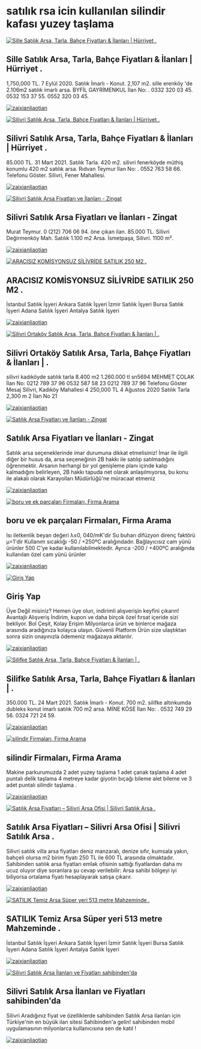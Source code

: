 # satılık rsa icin kullanılan silindir kafası yuzey taşlama
<a href="https://mnn.zoosnet.net/LR/Chatpre.aspx?id=MNN94995150&p=https://topgrinding.com/" target="_blank">![Sille Satılık Arsa, Tarla, Bahçe Fiyatları & İlanları | Hürriyet .](https://github.com/technlg/images/blob/main/16.jpg)</a>
## Sille Satılık Arsa, Tarla, Bahçe Fiyatları & İlanları | Hürriyet .
1,750,000 TL. 7 Eylül 2020. Satılık İmarlı - Konut. 2,107 m2. sille erenköy 'de 2.106m2 satılık imarlı arsa. BYFİL GAYRİMENKUL İlan No: . 0332 320 03 45. 0532 153 37 55. 0552 320 03 45.
<a href="https://mnn.zoosnet.net/LR/Chatpre.aspx?id=MNN94995150&p=https://topgrinding.com/" target="_blank"><img src="https://github.com/technlg/images/raw/main/chat11.jpg" alt="zaixianliaotian"/></a><a href="//whatsapp.shibangsoft.com/WhatsApp.php" ><img src="https://github.com/technlg/images/raw/main/chat11.png" alt=""></a>
<a href="https://mnn.zoosnet.net/LR/Chatpre.aspx?id=MNN94995150&p=https://topgrinding.com/" target="_blank">![Silivri Satılık Arsa, Tarla, Bahçe Fiyatları & İlanları | Hürriyet .](https://github.com/technlg/images/blob/main/26.jpg)</a>
## Silivri Satılık Arsa, Tarla, Bahçe Fiyatları & İlanları | Hürriyet .
85.000 TL. 31 Mart 2021. Satılık Tarla. 420 m2. silivri fenerköyde müthiş konumlu 420 m2 satılık arsa. Rıdvan Teymur İlan No: . 0552 763 58 66. Telefonu Göster. Silivri, Fener Mahallesi.
<a href="https://mnn.zoosnet.net/LR/Chatpre.aspx?id=MNN94995150&p=https://topgrinding.com/" target="_blank"><img src="https://github.com/technlg/images/raw/main/chat11.jpg" alt="zaixianliaotian"/></a><a href="//whatsapp.shibangsoft.com/WhatsApp.php" ><img src="https://github.com/technlg/images/raw/main/chat11.png" alt=""></a>
<a href="https://mnn.zoosnet.net/LR/Chatpre.aspx?id=MNN94995150&p=https://topgrinding.com/" target="_blank">![Silivri Satılık Arsa Fiyatları ve İlanları - Zingat](https://github.com/technlg/images/blob/main/52.jpg)</a>
## Silivri Satılık Arsa Fiyatları ve İlanları - Zingat
Murat Teymur. 0 (212) 706 06 94. öne çıkan ilan. 85.000 TL. Silivri Değirmenköy Mah. Satılık 1.100 m2 Arsa. İsmetpaşa, Silivri. 1100 m².
<a href="https://mnn.zoosnet.net/LR/Chatpre.aspx?id=MNN94995150&p=https://topgrinding.com/" target="_blank"><img src="https://github.com/technlg/images/raw/main/chat11.jpg" alt="zaixianliaotian"/></a><a href="//whatsapp.shibangsoft.com/WhatsApp.php" ><img src="https://github.com/technlg/images/raw/main/chat11.png" alt=""></a>
<a href="https://mnn.zoosnet.net/LR/Chatpre.aspx?id=MNN94995150&p=https://topgrinding.com/" target="_blank">![ARACISIZ KOMİSYONSUZ SİLİVRİDE SATILIK 250 M2 .](https://github.com/technlg/images/blob/main/8.jpg)</a>
## ARACISIZ KOMİSYONSUZ SİLİVRİDE SATILIK 250 M2 .
İstanbul Satılık İşyeri Ankara Satılık İşyeri İzmir Satılık İşyeri Bursa Satılık İşyeri Adana Satılık İşyeri Antalya Satılık İşyeri
<a href="https://mnn.zoosnet.net/LR/Chatpre.aspx?id=MNN94995150&p=https://topgrinding.com/" target="_blank"><img src="https://github.com/technlg/images/raw/main/chat11.jpg" alt="zaixianliaotian"/></a><a href="//whatsapp.shibangsoft.com/WhatsApp.php" ><img src="https://github.com/technlg/images/raw/main/chat11.png" alt=""></a>
<a href="https://mnn.zoosnet.net/LR/Chatpre.aspx?id=MNN94995150&p=https://topgrinding.com/" target="_blank">![Silivri Ortaköy Satılık Arsa, Tarla, Bahçe Fiyatları & İlanları | .](https://github.com/technlg/images/blob/main/52.jpg)</a>
## Silivri Ortaköy Satılık Arsa, Tarla, Bahçe Fiyatları & İlanları | .
silivri kadıköyde satılık tarla 8.400 m2 1.260.000 tl sn5694 MEHMET ÇOLAK İlan No: 0212 789 37 96 0532 587 58 23 0212 789 37 96 Telefonu Göster Mesaj Silivri, Kadıköy Mahallesi 4 250,000 TL 4 Ağustos 2020 Satılık Tarla 2,300 m 2 İlan No 21 
<a href="https://mnn.zoosnet.net/LR/Chatpre.aspx?id=MNN94995150&p=https://topgrinding.com/" target="_blank"><img src="https://github.com/technlg/images/raw/main/chat11.jpg" alt="zaixianliaotian"/></a><a href="//whatsapp.shibangsoft.com/WhatsApp.php" ><img src="https://github.com/technlg/images/raw/main/chat11.png" alt=""></a>
<a href="https://mnn.zoosnet.net/LR/Chatpre.aspx?id=MNN94995150&p=https://topgrinding.com/" target="_blank">![Satılık Arsa Fiyatları ve İlanları - Zingat](https://github.com/technlg/images/blob/main/29.jpg)</a>
## Satılık Arsa Fiyatları ve İlanları - Zingat
Satılık arsa seçeneklerinde imar durumuna dikkat etmelisiniz! İmar ile ilgili diğer bir husus da, arsa seçeneğinin 2B hakkı ile satılıp satılmadığını öğrenmektir. Arsanın herhangi bir yol genişleme planı içinde kalıp kalmadığını belirleyen, 2B hakkı tapuda net olarak anlaşılmıyorsa, bu konu ile alakalı olarak Karayolları Müdürlüğü'ne müracaat etmeniz 
<a href="https://mnn.zoosnet.net/LR/Chatpre.aspx?id=MNN94995150&p=https://topgrinding.com/" target="_blank"><img src="https://github.com/technlg/images/raw/main/chat11.jpg" alt="zaixianliaotian"/></a><a href="//whatsapp.shibangsoft.com/WhatsApp.php" ><img src="https://github.com/technlg/images/raw/main/chat11.png" alt=""></a>
<a href="https://mnn.zoosnet.net/LR/Chatpre.aspx?id=MNN94995150&p=https://topgrinding.com/" target="_blank">![boru ve ek parçaları Firmaları, Firma Arama](https://github.com/technlg/images/blob/main/52.jpg)</a>
## boru ve ek parçaları Firmaları, Firma Arama
Isı iletkenlik beyan değeri λ≤0, 040/mK'dir Su buharı difüzyon direnç faktörü µ=1'dir Kullanım sıcaklığı -50 / +250ºC aralığındadır. Bağlayıcısız cam yünü ürünler 500 C'ye kadar kullanılabilmektedir. Ayrıca -200 / +400ºC aralığında kullanılan özel cam yünü ürünler
<a href="https://mnn.zoosnet.net/LR/Chatpre.aspx?id=MNN94995150&p=https://topgrinding.com/" target="_blank"><img src="https://github.com/technlg/images/raw/main/chat11.jpg" alt="zaixianliaotian"/></a><a href="//whatsapp.shibangsoft.com/WhatsApp.php" ><img src="https://github.com/technlg/images/raw/main/chat11.png" alt=""></a>
<a href="https://mnn.zoosnet.net/LR/Chatpre.aspx?id=MNN94995150&p=https://topgrinding.com/" target="_blank">![Giriş Yap](https://github.com/technlg/images/blob/main/55.jpg)</a>
## Giriş Yap
Üye Değil misiniz? Hemen üye olun, indirimli alışverişin keyfini çıkarın! Avantajlı Alışveriş İndirim, kupon ve daha birçok özel fırsat içeride sizi bekliyor. Bol Çeşit, Kolay Erişim Milyonlarca ürün ve binlerce mağaza arasında aradığınıza kolayca ulaşın. Güvenli Platform Ürün size ulaştıktan sonra sizin onayınızla ödemeniz mağazaya aktarılır.
<a href="https://mnn.zoosnet.net/LR/Chatpre.aspx?id=MNN94995150&p=https://topgrinding.com/" target="_blank"><img src="https://github.com/technlg/images/raw/main/chat11.jpg" alt="zaixianliaotian"/></a><a href="//whatsapp.shibangsoft.com/WhatsApp.php" ><img src="https://github.com/technlg/images/raw/main/chat11.png" alt=""></a>
<a href="https://mnn.zoosnet.net/LR/Chatpre.aspx?id=MNN94995150&p=https://topgrinding.com/" target="_blank">![Silifke Satılık Arsa, Tarla, Bahçe Fiyatları & İlanları | .](https://github.com/technlg/images/blob/main/27.jpg)</a>
## Silifke Satılık Arsa, Tarla, Bahçe Fiyatları & İlanları | .
350.000 TL. 24 Mart 2021. Satılık İmarlı - Konut. 700 m2. silifke altınkumda dubleks konut imarlı satılık 700 m2 arsa. MİNE KÖSE İlan No: . 0532 749 29 56. 0324 721 24 59.
<a href="https://mnn.zoosnet.net/LR/Chatpre.aspx?id=MNN94995150&p=https://topgrinding.com/" target="_blank"><img src="https://github.com/technlg/images/raw/main/chat11.jpg" alt="zaixianliaotian"/></a><a href="//whatsapp.shibangsoft.com/WhatsApp.php" ><img src="https://github.com/technlg/images/raw/main/chat11.png" alt=""></a>
<a href="https://mnn.zoosnet.net/LR/Chatpre.aspx?id=MNN94995150&p=https://topgrinding.com/" target="_blank">![silindir Firmaları, Firma Arama](https://github.com/technlg/images/blob/main/17.jpg)</a>
## silindir Firmaları, Firma Arama
Makine parkurumuzda 2 adet yuzey taşlama 1 adet çanak taşlama 4 adet puntalı delik taşlama 4 metreye kadar giyotin bıçağı bileme alet bileme ve 3 adet puntalı silindir taşlama .
<a href="https://mnn.zoosnet.net/LR/Chatpre.aspx?id=MNN94995150&p=https://topgrinding.com/" target="_blank"><img src="https://github.com/technlg/images/raw/main/chat11.jpg" alt="zaixianliaotian"/></a><a href="//whatsapp.shibangsoft.com/WhatsApp.php" ><img src="https://github.com/technlg/images/raw/main/chat11.png" alt=""></a>
<a href="https://mnn.zoosnet.net/LR/Chatpre.aspx?id=MNN94995150&p=https://topgrinding.com/" target="_blank">![Satılık Arsa Fiyatları – Silivri Arsa Ofisi | Silivri Satılık Arsa .](https://github.com/technlg/images/blob/main/35.jpg)</a>
## Satılık Arsa Fiyatları – Silivri Arsa Ofisi | Silivri Satılık Arsa .
Silivri satılık villa arsa fiyatları deniz manzaralı, denize sıfır, kumsala yakın, bahçeli olursa m2 birim fiyatı 250 TL ile 600 TL arasında olmaktadır. Sahibinden satılık arsa fiyatları emlak ofisinin sattığı fiyatlardan daha mı ucuz oluyor diye soranlara şu cevap verilebilir: Arsa sahibi bölgeyi iyi biliyorsa ortalama fiyatı hesaplayarak satışa çıkarır.
<a href="https://mnn.zoosnet.net/LR/Chatpre.aspx?id=MNN94995150&p=https://topgrinding.com/" target="_blank"><img src="https://github.com/technlg/images/raw/main/chat11.jpg" alt="zaixianliaotian"/></a><a href="//whatsapp.shibangsoft.com/WhatsApp.php" ><img src="https://github.com/technlg/images/raw/main/chat11.png" alt=""></a>
<a href="https://mnn.zoosnet.net/LR/Chatpre.aspx?id=MNN94995150&p=https://topgrinding.com/" target="_blank">![SATILIK Temiz Arsa Süper yeri 513 metre Mahzeminde .](https://github.com/technlg/images/blob/main/14.jpg)</a>
## SATILIK Temiz Arsa Süper yeri 513 metre Mahzeminde .
İstanbul Satılık İşyeri Ankara Satılık İşyeri İzmir Satılık İşyeri Bursa Satılık İşyeri Adana Satılık İşyeri Antalya Satılık İşyeri
<a href="https://mnn.zoosnet.net/LR/Chatpre.aspx?id=MNN94995150&p=https://topgrinding.com/" target="_blank"><img src="https://github.com/technlg/images/raw/main/chat11.jpg" alt="zaixianliaotian"/></a><a href="//whatsapp.shibangsoft.com/WhatsApp.php" ><img src="https://github.com/technlg/images/raw/main/chat11.png" alt=""></a>
<a href="https://mnn.zoosnet.net/LR/Chatpre.aspx?id=MNN94995150&p=https://topgrinding.com/" target="_blank">![Silivri Satılık Arsa İlanları ve Fiyatları sahibinden'da](https://github.com/technlg/images/blob/main/15.jpg)</a>
## Silivri Satılık Arsa İlanları ve Fiyatları sahibinden'da
Silivri Aradığınız fiyat ve özelliklerde sahibinden Satılık Arsa ilanları için Türkiye'nin en büyük ilan sitesi Sahibinden'a gelin! sahibinden mobil uygulamasının milyonlarca kullanıcısına sen de katıl !
<a href="https://mnn.zoosnet.net/LR/Chatpre.aspx?id=MNN94995150&p=https://topgrinding.com/" target="_blank"><img src="https://github.com/technlg/images/raw/main/chat11.jpg" alt="zaixianliaotian"/></a><a href="//whatsapp.shibangsoft.com/WhatsApp.php" ><img src="https://github.com/technlg/images/raw/main/chat11.png" alt=""></a>
